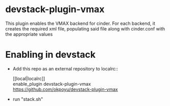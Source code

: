 # devstack-plugin-vmax
This plugin enables the VMAX backend for cinder. For each backend, it creates the required xml file, populating said file along with cinder.conf with the appropriate values

# Enabling in devstack
* Add this repo as an external repository to localrc::

     [[local|localrc]]</br>
     enable_plugin devstack-plugin-vmax https://github.com/okpoyu/devstack-plugin-vmax

* run "stack.sh"
